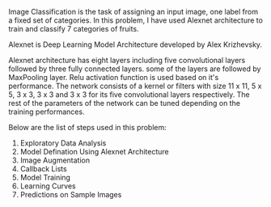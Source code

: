 Image Classification is the task of assigning an input image, one label from a fixed set of categories.
In this problem, I have used Alexnet architecture to train and classify 7 categories of fruits.

Alexnet is Deep Learning Model Architecture developed by Alex Krizhevsky. 

Alexnet architecture has eight layers including five convolutional layers followed by three fully connected layers. some of the layers are followed by MaxPooling layer. Relu activation function is used based on it's performance. The network consists of a kernel or filters with size 11 x 11, 5 x 5, 3 x 3, 3 x 3 and 3 x 3 for its five convolutional layers respectively. The rest of the parameters of the network can be tuned depending on the training performances. 

Below are the list of steps used in this problem:
1. Exploratory Data Analysis
2. Model Defination Using Alexnet Architecture
3. Image Augmentation
4. Callback Lists
5. Model Training
6. Learning Curves
7. Predictions on Sample Images
